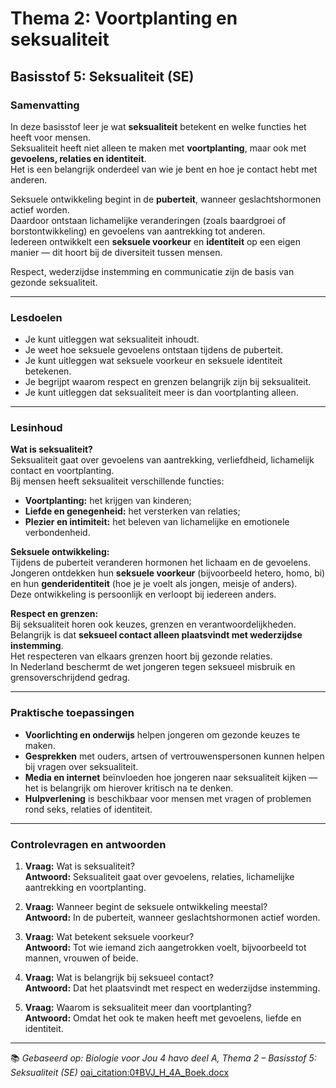 # Thema 2: Voortplanting en seksualiteit  
## Basisstof 5: Seksualiteit (SE)

### Samenvatting

In deze basisstof leer je wat **seksualiteit** betekent en welke functies het heeft voor mensen.  
Seksualiteit heeft niet alleen te maken met **voortplanting**, maar ook met **gevoelens, relaties en identiteit**.  
Het is een belangrijk onderdeel van wie je bent en hoe je contact hebt met anderen.

Seksuele ontwikkeling begint in de **puberteit**, wanneer geslachtshormonen actief worden.  
Daardoor ontstaan lichamelijke veranderingen (zoals baardgroei of borstontwikkeling) en gevoelens van aantrekking tot anderen.  
Iedereen ontwikkelt een **seksuele voorkeur** en **identiteit** op een eigen manier — dit hoort bij de diversiteit tussen mensen.

Respect, wederzijdse instemming en communicatie zijn de basis van gezonde seksualiteit.

---

### Lesdoelen

- Je kunt uitleggen wat seksualiteit inhoudt.  
- Je weet hoe seksuele gevoelens ontstaan tijdens de puberteit.  
- Je kunt uitleggen wat seksuele voorkeur en seksuele identiteit betekenen.  
- Je begrijpt waarom respect en grenzen belangrijk zijn bij seksualiteit.  
- Je kunt uitleggen dat seksualiteit meer is dan voortplanting alleen.  

---

### Lesinhoud

**Wat is seksualiteit?**  
Seksualiteit gaat over gevoelens van aantrekking, verliefdheid, lichamelijk contact en voortplanting.  
Bij mensen heeft seksualiteit verschillende functies:  
- **Voortplanting:** het krijgen van kinderen;  
- **Liefde en genegenheid:** het versterken van relaties;  
- **Plezier en intimiteit:** het beleven van lichamelijke en emotionele verbondenheid.

**Seksuele ontwikkeling:**  
Tijdens de puberteit veranderen hormonen het lichaam en de gevoelens.  
Jongeren ontdekken hun **seksuele voorkeur** (bijvoorbeeld hetero, homo, bi) en hun **genderidentiteit** (hoe je je voelt als jongen, meisje of anders).  
Deze ontwikkeling is persoonlijk en verloopt bij iedereen anders.

**Respect en grenzen:**  
Bij seksualiteit horen ook keuzes, grenzen en verantwoordelijkheden.  
Belangrijk is dat **seksueel contact alleen plaatsvindt met wederzijdse instemming**.  
Het respecteren van elkaars grenzen hoort bij gezonde relaties.  
In Nederland beschermt de wet jongeren tegen seksueel misbruik en grensoverschrijdend gedrag.

---

### Praktische toepassingen

- **Voorlichting en onderwijs** helpen jongeren om gezonde keuzes te maken.  
- **Gesprekken** met ouders, artsen of vertrouwenspersonen kunnen helpen bij vragen over seksualiteit.  
- **Media en internet** beïnvloeden hoe jongeren naar seksualiteit kijken — het is belangrijk om hierover kritisch na te denken.  
- **Hulpverlening** is beschikbaar voor mensen met vragen of problemen rond seks, relaties of identiteit.  

---

### Controlevragen en antwoorden

1. **Vraag:** Wat is seksualiteit?  
   **Antwoord:** Seksualiteit gaat over gevoelens, relaties, lichamelijke aantrekking en voortplanting.

2. **Vraag:** Wanneer begint de seksuele ontwikkeling meestal?  
   **Antwoord:** In de puberteit, wanneer geslachtshormonen actief worden.

3. **Vraag:** Wat betekent seksuele voorkeur?  
   **Antwoord:** Tot wie iemand zich aangetrokken voelt, bijvoorbeeld tot mannen, vrouwen of beide.

4. **Vraag:** Wat is belangrijk bij seksueel contact?  
   **Antwoord:** Dat het plaatsvindt met respect en wederzijdse instemming.

5. **Vraag:** Waarom is seksualiteit meer dan voortplanting?  
   **Antwoord:** Omdat het ook te maken heeft met gevoelens, liefde en identiteit.

---

📚 *Gebaseerd op: Biologie voor Jou 4 havo deel A, Thema 2 – Basisstof 5: Seksualiteit (SE)*  [oai_citation:0‡BVJ_H_4A_Boek.docx](file-service://file-5kd3qUeuKu3ZfzWnSfnPUF)